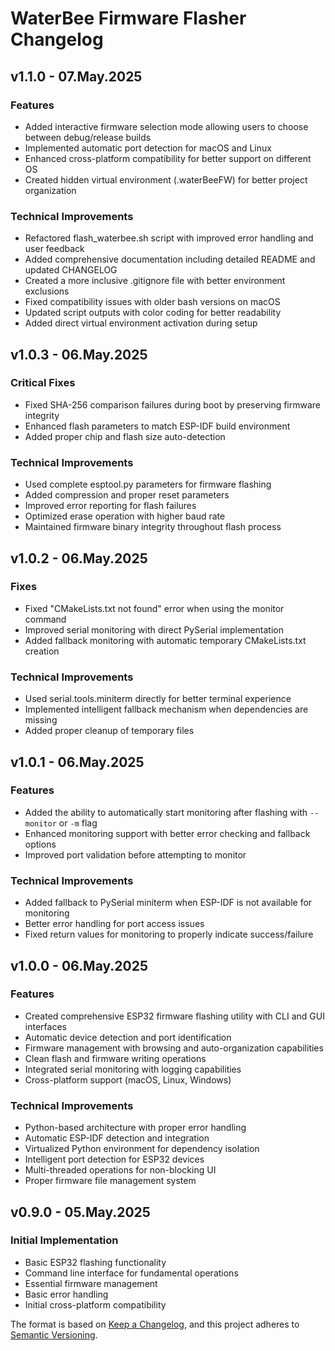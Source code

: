 # WaterBee Firmware Flasher Changelog

## v1.1.0 - 07.May.2025

### Features
- Added interactive firmware selection mode allowing users to choose between debug/release builds
- Implemented automatic port detection for macOS and Linux
- Enhanced cross-platform compatibility for better support on different OS
- Created hidden virtual environment (.waterBeeFW) for better project organization

### Technical Improvements
- Refactored flash_waterbee.sh script with improved error handling and user feedback
- Added comprehensive documentation including detailed README and updated CHANGELOG
- Created a more inclusive .gitignore file with better environment exclusions
- Fixed compatibility issues with older bash versions on macOS
- Updated script outputs with color coding for better readability
- Added direct virtual environment activation during setup

## v1.0.3 - 06.May.2025

### Critical Fixes
- Fixed SHA-256 comparison failures during boot by preserving firmware integrity
- Enhanced flash parameters to match ESP-IDF build environment
- Added proper chip and flash size auto-detection

### Technical Improvements
- Used complete esptool.py parameters for firmware flashing
- Added compression and proper reset parameters
- Improved error reporting for flash failures
- Optimized erase operation with higher baud rate
- Maintained firmware binary integrity throughout flash process

## v1.0.2 - 06.May.2025

### Fixes
- Fixed "CMakeLists.txt not found" error when using the monitor command
- Improved serial monitoring with direct PySerial implementation
- Added fallback monitoring with automatic temporary CMakeLists.txt creation

### Technical Improvements
- Used serial.tools.miniterm directly for better terminal experience
- Implemented intelligent fallback mechanism when dependencies are missing
- Added proper cleanup of temporary files

## v1.0.1 - 06.May.2025

### Features
- Added the ability to automatically start monitoring after flashing with `--monitor` or `-m` flag
- Enhanced monitoring support with better error checking and fallback options
- Improved port validation before attempting to monitor

### Technical Improvements
- Added fallback to PySerial miniterm when ESP-IDF is not available for monitoring
- Better error handling for port access issues
- Fixed return values for monitoring to properly indicate success/failure

## v1.0.0 - 06.May.2025

### Features
- Created comprehensive ESP32 firmware flashing utility with CLI and GUI interfaces
- Automatic device detection and port identification
- Firmware management with browsing and auto-organization capabilities
- Clean flash and firmware writing operations
- Integrated serial monitoring with logging capabilities
- Cross-platform support (macOS, Linux, Windows)

### Technical Improvements
- Python-based architecture with proper error handling
- Automatic ESP-IDF detection and integration
- Virtualized Python environment for dependency isolation
- Intelligent port detection for ESP32 devices
- Multi-threaded operations for non-blocking UI
- Proper firmware file management system

## v0.9.0 - 05.May.2025

### Initial Implementation
- Basic ESP32 flashing functionality
- Command line interface for fundamental operations
- Essential firmware management
- Basic error handling
- Initial cross-platform compatibility

The format is based on [Keep a Changelog](https://keepachangelog.com/en/1.0.0/),
and this project adheres to [Semantic Versioning](https://semver.org/spec/v2.0.0.html). 